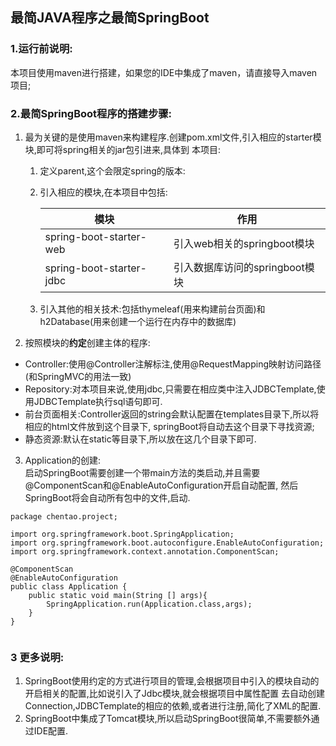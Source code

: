 ## 最简JAVA程序之最简SpringBoot
### 1.运行前说明: 
本项目使用maven进行搭建，如果您的IDE中集成了maven，请直接导入maven项目;

### 2.最简SpringBoot程序的搭建步骤:  
 1. 最为关键的是使用maven来构建程序.创建pom.xml文件,引入相应的starter模块,即可将spring相关的jar包引进来,具体到
 本项目:    
    1. 定义parent,这个会限定spring的版本:  
    2. 引入相应的模块,在本项目中包括:
             
          | 模块 | 作用 |
          |------------|-------------|
          |spring-boot-starter-web|引入web相关的springboot模块|
          |spring-boot-starter-jdbc|引入数据库访问的springboot模块|  
                 
    3. 引入其他的相关技术:包括thymeleaf(用来构建前台页面)和h2Database(用来创建一个运行在内存中的数据库)
     
  2. 按照模块的**约定**创建主体的程序:  
  - Controller:使用@Controller注解标注,使用@RequestMapping映射访问路径(和SpringMVC的用法一致)
  - Repository:对本项目来说,使用jdbc,只需要在相应类中注入JDBCTemplate,使用JDBCTemplate执行sql语句即可.
  - 前台页面相关:Controller返回的string会默认配置在templates目录下,所以将相应的html文件放到这个目录下,
  springBoot将自动去这个目录下寻找资源;
  - 静态资源:默认在static等目录下,所以放在这几个目录下即可.
  
  3. Application的创建:  
  启动SpringBoot需要创建一个带main方法的类启动,并且需要@ComponentScan和@EnableAutoConfiguration开启自动配置,
  然后SpringBoot将会自动所有包中的文件,启动.  
  ```
  package chentao.project;
  
  import org.springframework.boot.SpringApplication;
  import org.springframework.boot.autoconfigure.EnableAutoConfiguration;
  import org.springframework.context.annotation.ComponentScan;
  
  @ComponentScan
  @EnableAutoConfiguration
  public class Application {
      public static void main(String [] args){
          SpringApplication.run(Application.class,args);
      }
  }


   ```
### 3 更多说明:
1. SpringBoot使用约定的方式进行项目的管理,会根据项目中引入的模块自动的开启相关的配置,比如说引入了Jdbc模块,就会根据项目中属性配置
去自动创建Connection,JDBCTemplate的相应的依赖,或者进行注册,简化了XML的配置.
2. SpringBoot中集成了Tomcat模块,所以启动SpringBoot很简单,不需要额外通过IDE配置.